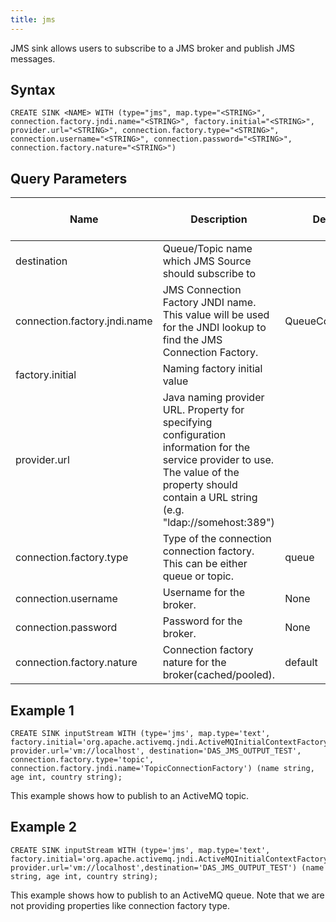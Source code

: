 ```yaml
---
title: jms
---
```


JMS sink allows users to subscribe to a JMS broker and publish JMS messages.

## Syntax

    CREATE SINK <NAME> WITH (type="jms", map.type="<STRING>", connection.factory.jndi.name="<STRING>", factory.initial="<STRING>", provider.url="<STRING>", connection.factory.type="<STRING>", connection.username="<STRING>", connection.password="<STRING>", connection.factory.nature="<STRING>")

## Query Parameters

| Name        | Description             | Default Value          | Possible Data Types | Optional | Dynamic |
|--------------|------------------------|------------------------|---------------------|----------|---------|
| destination | Queue/Topic name which JMS Source should subscribe to     |       | STRING              | No       | Yes     |
| connection.factory.jndi.name | JMS Connection Factory JNDI name. This value will be used for the JNDI lookup to find the JMS Connection Factory.             | QueueConnectionFactory | STRING              | Yes      | No      |
| factory.initial              | Naming factory initial value             |       | STRING              | No       | No      |
| provider.url                 | Java naming provider URL. Property for specifying configuration information for the service provider to use. The value of the property should contain a URL string (e.g. "ldap://somehost:389") |       | STRING              | No       | No      |
| connection.factory.type      | Type of the connection connection factory. This can be either queue or topic.               | queue | STRING              | Yes      | No      |
| connection.username          | Username for the broker.                 | None  | STRING              | Yes      | No      |
| connection.password          | Password for the broker. | None  | STRING              | Yes      | No      |
| connection.factory.nature    | Connection factory nature for the broker(cached/pooled).  | default                | STRING              | Yes      | No      |

## Example 1

    CREATE SINK inputStream WITH (type='jms', map.type='text', factory.initial='org.apache.activemq.jndi.ActiveMQInitialContextFactory', provider.url='vm://localhost', destination='DAS_JMS_OUTPUT_TEST', connection.factory.type='topic', connection.factory.jndi.name='TopicConnectionFactory') (name string, age int, country string);

This example shows how to publish to an ActiveMQ topic.

## Example 2

    CREATE SINK inputStream WITH (type='jms', map.type='text', factory.initial='org.apache.activemq.jndi.ActiveMQInitialContextFactory', provider.url='vm://localhost',destination='DAS_JMS_OUTPUT_TEST') (name string, age int, country string);

This example shows how to publish to an ActiveMQ queue. Note that we are not providing properties like connection factory type.
